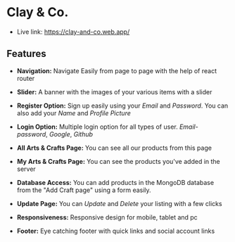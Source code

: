 # Clay & Co.

- Live link: https://clay-and-co.web.app/

## Features
- **Navigation:** Navigate Easily from page to page with the help of react router

- **Slider:** A banner with the images of your various items with a slider

- **Register Option:** Sign up easily using your *Email* and *Password*. You can also add your *Name* and *Profile Picture* 

- **Login Option:** Multiple login option for all types of user. *Email-password*, *Google*, *Github*

- **All Arts & Crafts Page:** You can see all our products from this page

- **My Arts & Crafts Page:** You can see the products you've added in the server

- **Database Access:** You can add products in the MongoDB database from the "Add Craft page" using a form easily.

- **Update Page:** You can *Update* and *Delete* your listing with a few clicks

- **Responsiveness:** Responsive design for mobile, tablet and pc

- **Footer:** Eye catching footer with quick links and social account links